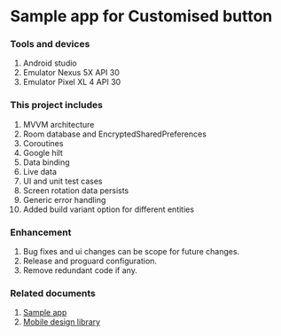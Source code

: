 # Sample app for Customised button

### Tools and devices
1. Android studio
2. Emulator Nexus 5X API 30
3. Emulator Pixel XL 4 API 30

### This project includes 
1. MVVM architecture
2. Room database and EncryptedSharedPreferences 
3. Coroutines
4. Google hilt
5. Data binding
6. Live data
7. UI and unit test cases
8. Screen rotation data persists
9. Generic error handling
10. Added build variant option for different entities

### Enhancement
1. Bug fixes and ui changes can be scope for future changes.
2. Release and proguard configuration.
3. Remove redundant code if any.

### Related documents
1. [Sample app](app/Readme.md)
2. [Mobile design library](mobile-design-library/Readme.md)
